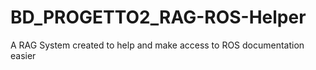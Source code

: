 # BD_PROGETTO2_RAG-ROS-Helper
A RAG System created to help and make access to ROS documentation easier
